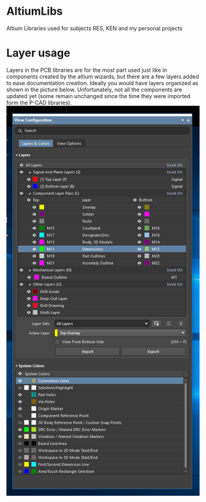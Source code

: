 # AltiumLibs
Altium Libraries used for subjects RES, KEN and my personal projects

# Layer usage

Layers in the PCB libraries are for the most part used just like in components created by the altium wizards, but there are a few layers added to ease documentation creation. 
Ideally you would have layers organized as shown in the picture below. Unfortunately, not all the components are updated yet (some remain unchanged since the time they were imported form the P-CAD libraries).
![](AltiumLayers.png)
